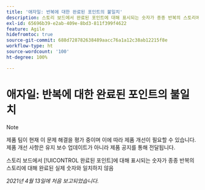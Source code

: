 ```yaml
---
title: '애자일: 반복에 대한 완료된 포인트의 불일치'
description: 스토리 보드에서 완료된 포인트에 대해 표시되는 숫자가 종종 반복의 스토리에 대해 완료된 실제 숫자와 일치하지 않음
exl-id: 65696b39-e2ab-409e-8bd3-811f399f4622
feature: Agile
hidefromtoc: true
source-git-commit: 688d728782638489aacc76a1a12c38ab12215f8e
workflow-type: ht
source-wordcount: '100'
ht-degree: 100%

---
```


# 애자일: 반복에 대한 완료된 포인트의 불일치

<!--Converted to story-->

>[!NOTE]
>
>제품 팀이 현재 이 문제 해결을 평가 중이며 이에 따라 제품 개선이 필요할 수 있습니다. 제품 개선 사항은 유지 보수 업데이트가 아니라 제품 공지를 통해 전달됩니다.

스토리 보드에서 [!UICONTROL 완료된 포인트]에 대해 표시되는 숫자가 종종 반복의 스토리에 대해 완료된 실제 숫자와 일치하지 않음

_2021년 4월 13일에 처음 보고되었습니다._
